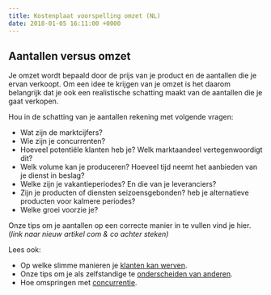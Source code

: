 ```yaml
---
title: Kostenplaat voorspelling omzet (NL)
date: 2018-01-05 16:11:00 +0000
---
```

## Aantallen versus omzet

Je omzet wordt bepaald door de prijs van je product en de aantallen die je ervan verkoopt. Om een idee te krijgen van je omzet is het daarom belangrijk dat je ook een realistische schatting maakt van de aantallen die je gaat verkopen.

Hou in de schatting van je aantallen rekening met volgende vragen:

* Wat zijn de marktcijfers?
* Wie zijn je concurrenten?
* Hoeveel potentiële klanten heb je? Welk marktaandeel vertegenwoordigt dit?
* Welk volume kan je produceren? Hoeveel tijd neemt het aanbieden van je dienst in beslag?
* Welke zijn je vakantieperiodes? En die van je leveranciers?
* Zijn je producten of diensten seizoensgebonden? heb je alternatieve producten voor kalmere periodes?
* Welke groei voorzie je?

Onze tips om je aantallen op een correcte manier in te vullen vind je hier. (_link naar nieuw artikel com & co achter steken)_

Lees ook:

* Op welke slimme manieren je [klanten kan werven](http://www.xerius.be/blog/marketing-voor-starters-6-slimme-manieren-om-klanten-te-werven).
* Onze tips om je als zelfstandige te [onderscheiden van anderen](http://www.xerius.be/blog/personal-branding-hoe-onderscheid-ik-me-als-zelfstandige-van-de-anderen).
* Hoe omspringen met [concurrentie](https://www.xerius.be/blog/omgaan-met-concurrentie).